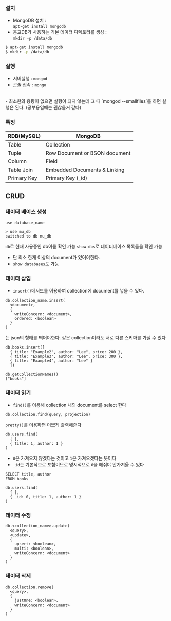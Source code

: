 ### 설치
- MongoDB 설치 :  
  `apt-get install mongodb`
- 몽고DB가 사용하는 기본 데이터 디렉토리를 생성 :  
  `mkdir -p /data/db`
```bash
$ apt-get install mongodb
$ mkdir -p /data/db
```

### 실행
- 서버실행 : `mongod`
- 콘솔 접속 : `mongo`
<br/>
- 최소한의 용량이 없으면 실행이 되지 않는데 그 때 `mongod --smallfiles`를 하면 실행은 된다. (공부용일때는 괜찮을거 같다)

### 특징

| RDB(MySQL)  | MongoDB  |
|---|---|
| Table  | Collection  |
| Tuple  | Row	Document or BSON document  |
| Column  | Field  |
| Table Join  | Embedded Documents & Linking  |
| Primary Key  | Primary Key (_id)  |

## CRUD
### 데이터 베이스 생성
`use database_name`
```
> use mu_db
switched to db mu_db
```
`db`로 현재 사용중인 db이름 확인 가능
`show dbs`로 데이터베이스 목록들을 확인 가능
  - 단 최소 한개 이상의 document가 있어야한다.
  - `show databases`도 가능
### 데이터 삽입
- `insert()`메서드를 이용하여 collection에 document를 넣을 수 있다.
```
db.collection_name.insert(
  <document>,
  {
    writeConcern: <document>,
    ordered: <boolean>
  }
)
```
<document>는 json의 형태를 띄어야한다.
같은 collection이라도 서로 다른 스키마를 가질 수 있다

```
db.books.insert([
  { title: "Example2", author: "Lee", price: 200 },
  { title: "Example3", author: "Lee", price: 300 },
  { title: "Example4", author: "Lee" }
  ])
```

```
db.getCollectionNames()
["books"]
```

### 데이터 읽기
- `find()`를 이용해 collection 내의 document를 select 한다
```
db.collection.find(query, projection)
```
`pretty()`를 이용하면 이쁘게 출력해준다

```
db.users.find(
  { },
  { title: 1, author: 1 }
)
```
- `0`은 가져오지 않겠다는 것이고 `1`은 가져오겠다는 뜻이다
- `_id`는 기본적으로 포함이므로 명시적으로 `0`을 해줘야 안가져올 수 있다
```
SELECT title, author
FROM books
```
```
db.users.find(
  { },
  { _id: 0, title: 1, author: 1 }
)
```
### 데이터 수정
```
db.<collection_name>.update(
  <query>,
  <update>,
  {
    upsert: <boolean>,
    multi: <boolean>,
    writeConcern: <document>
  }
)
```

### 데이터 삭제
```
db.collection.remove(
  <query>,
  {
    justOne: <boolean>,
    writeConcern: <document>
  }
)
```
